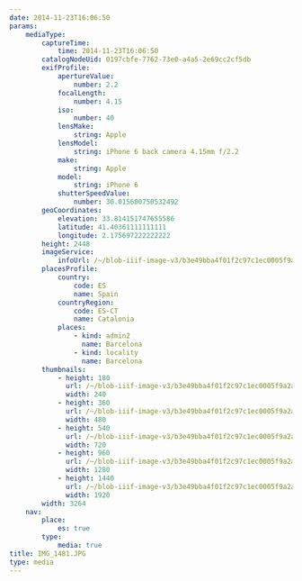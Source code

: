```yaml
---
date: 2014-11-23T16:06:50
params:
    mediaType:
        captureTime:
            time: 2014-11-23T16:06:50
        catalogNodeUid: 0197cbfe-7762-73e0-a4a5-2e69cc2cf5db
        exifProfile:
            apertureValue:
                number: 2.2
            focalLength:
                number: 4.15
            iso:
                number: 40
            lensMake:
                string: Apple
            lensModel:
                string: iPhone 6 back camera 4.15mm f/2.2
            make:
                string: Apple
            model:
                string: iPhone 6
            shutterSpeedValue:
                number: 30.015600750532492
        geoCoordinates:
            elevation: 33.814151747655586
            latitude: 41.40361111111111
            longitude: 2.175697222222222
        height: 2448
        imageService:
            infoUrl: /~/blob-iiif-image-v3/b3e49bba4f01f2c97c1ec0005f9a2ac2378bc3932ca5e2681ab2544cccab46fd/info.json
        placesProfile:
            country:
                code: ES
                name: Spain
            countryRegion:
                code: ES-CT
                name: Catalonia
            places:
                - kind: admin2
                  name: Barcelona
                - kind: locality
                  name: Barcelona
        thumbnails:
            - height: 180
              url: /~/blob-iiif-image-v3/b3e49bba4f01f2c97c1ec0005f9a2ac2378bc3932ca5e2681ab2544cccab46fd/full/240%2C180/0/default.jpg
              width: 240
            - height: 360
              url: /~/blob-iiif-image-v3/b3e49bba4f01f2c97c1ec0005f9a2ac2378bc3932ca5e2681ab2544cccab46fd/full/480%2C360/0/default.jpg
              width: 480
            - height: 540
              url: /~/blob-iiif-image-v3/b3e49bba4f01f2c97c1ec0005f9a2ac2378bc3932ca5e2681ab2544cccab46fd/full/720%2C540/0/default.jpg
              width: 720
            - height: 960
              url: /~/blob-iiif-image-v3/b3e49bba4f01f2c97c1ec0005f9a2ac2378bc3932ca5e2681ab2544cccab46fd/full/1280%2C960/0/default.jpg
              width: 1280
            - height: 1440
              url: /~/blob-iiif-image-v3/b3e49bba4f01f2c97c1ec0005f9a2ac2378bc3932ca5e2681ab2544cccab46fd/full/1920%2C1440/0/default.jpg
              width: 1920
        width: 3264
    nav:
        place:
            es: true
        type:
            media: true
title: IMG_1481.JPG
type: media
---
```

